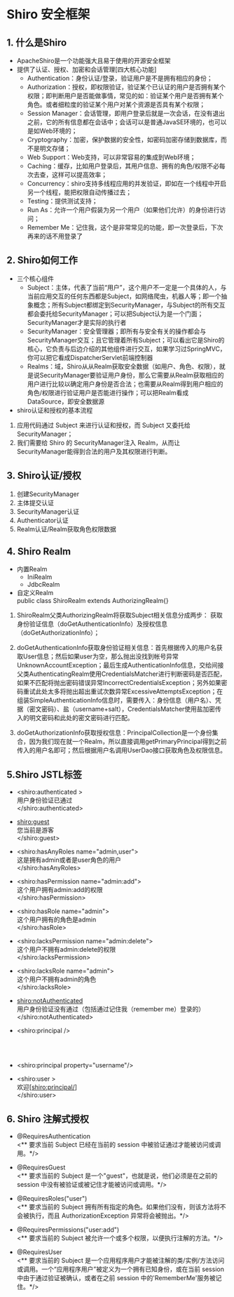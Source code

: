 # Shiro 安全框架

## 1. 什么是Shiro
- ApacheShiro是一个功能强大且易于使用的开源安全框架
- 提供了认证、授权、加密和会话管理[四大核心功能]
   - Authentication：身份认证/登录，验证用户是不是拥有相应的身份；
   - Authorization：授权，即权限验证，验证某个已认证的用户是否拥有某个权限；即判断用户是否能做事情，常见的如：验证某个用户是否拥有某个角色。或者细粒度的验证某个用户对某个资源是否具有某个权限；
   - Session Manager：会话管理，即用户登录后就是一次会话，在没有退出之前，它的所有信息都在会话中；会话可以是普通JavaSE环境的，也可以是如Web环境的；
   - Cryptography：加密，保护数据的安全性，如密码加密存储到数据库，而不是明文存储；
   - Web Support：Web支持，可以非常容易的集成到Web环境；
   - Caching：缓存，比如用户登录后，其用户信息、拥有的角色/权限不必每次去查，这样可以提高效率；
   - Concurrency：shiro支持多线程应用的并发验证，即如在一个线程中开启另一个线程，能把权限自动传播过去；
   - Testing：提供测试支持；
   - Run As：允许一个用户假装为另一个用户（如果他们允许）的身份进行访问；
   - Remember Me：记住我，这个是非常常见的功能，即一次登录后，下次再来的话不用登录了
    
## 2. Shiro如何工作
- 三个核心组件
   - Subject：主体，代表了当前“用户”，这个用户不一定是一个具体的人，与当前应用交互的任何东西都是Subject，如网络爬虫，机器人等；即一个抽象概念；所有Subject都绑定到SecurityManager，与Subject的所有交互都会委托给SecurityManager；可以把Subject认为是一个门面；SecurityManager才是实际的执行者
   - SecurityManager：安全管理器；即所有与安全有关的操作都会与SecurityManager交互；且它管理着所有Subject；可以看出它是Shiro的核心，它负责与后边介绍的其他组件进行交互，如果学习过SpringMVC，你可以把它看成DispatcherServlet前端控制器
   - Realms：域，Shiro从从Realm获取安全数据（如用户、角色、权限），就是说SecurityManager要验证用户身份，那么它需要从Realm获取相应的用户进行比较以确定用户身份是否合法；也需要从Realm得到用户相应的角色/权限进行验证用户是否能进行操作；可以把Realm看成DataSource，即安全数据源
- shiro认证和授权的基本流程
1. 应用代码通过 Subject 来进行认证和授权，而 Subject 又委托给 SecurityManager；
2. 我们需要给 Shiro 的 SecurityManager注入 Realm，从而让 SecurityManager能得到合法的用户及其权限进行判断。

## 3. Shiro认证/授权
1. 创建SecurityManager
2. 主体提交认证
3. SecurityManager认证
4. Authenticator认证
5. Realm认证/Realm获取角色权限数据

## 4. Shiro Realm
- 内置Realm
   - IniRealm
   - JdbcRealm
- 自定义Realm <br>
 public class ShiroRealm extends AuthorizingRealm{}

1. ShiroRealm父类AuthorizingRealm将获取Subject相关信息分成两步：
获取身份验证信息（doGetAuthenticationInfo）及授权信息（doGetAuthorizationInfo）；

2. doGetAuthenticationInfo获取身份验证相关信息：首先根据传入的用户名获取User信息；然后如果user为空，那么抛出没找到帐号异常UnknownAccountException；最后生成AuthenticationInfo信息，交给间接父类AuthenticatingRealm使用CredentialsMatcher进行判断密码是否匹配，如果不匹配将抛出密码错误异常IncorrectCredentialsException；另外如果密码重试此处太多将抛出超出重试次数异常ExcessiveAttemptsException；在组装SimpleAuthenticationInfo信息时，需要传入：身份信息（用户名）、凭据（密文密码）、盐（username+salt），CredentialsMatcher使用盐加密传入的明文密码和此处的密文密码进行匹配。

3. doGetAuthorizationInfo获取授权信息：PrincipalCollection是一个身份集合，因为我们现在就一个Realm，所以直接调用getPrimaryPrincipal得到之前传入的用户名即可；然后根据用户名调用UserDao接口获取角色及权限信息。


## 5.Shiro JSTL标签
- <shiro:authenticated > <br>
	<label>用户身份验证已通过</label> <br>
</shiro:authenticated>

- <shiro:guest> <br>
	<label>您当前是游客</label> <br>
</shiro:guest>

- <shiro:hasAnyRoles name="admin,user"> <br>
	<label>这是拥有admin或者是user角色的用户</label> <br>
</shiro:hasAnyRoles>

- <shiro:hasPermission name="admin:add"> <br>
	<label>这个用户拥有admin:add的权限</label> <br>
</shiro:hasPermission>

- <shiro:hasRole name="admin"> <br>
	<label>这个用户拥有的角色是admin</label> <br>
</shiro:hasRole>

- <shiro:lacksPermission name="admin:delete"> <br>
	<label>这个用户不拥有admin:delete的权限</label> <br>
</shiro:lacksPermission>

- <shiro:lacksRole name="admin"> <br>
	<label>这个用户不拥有admin的角色</label> <br>
</shiro:lacksRole>

- <shiro:notAuthenticated> <br>
	<label>用户身份验证没有通过（包括通过记住我（remember me）登录的） </label> <br>
</shiro:notAuthenticated>

- <shiro:principal /> <br>
<!--表示用户的身份--> <br>
<!--取值取的是你登录的时候，在Realm 实现类中的new SimpleAuthenticationInfo(第一个参数,....) 放的第一个参数--> <br>
<!--如果第一个放的是username或者是一个值 ，那么就可以直接用-->

- <shiro:principal property="username"/> <br>
<!--如果第一个参数放的是对象，比如放User 对象。那么如果要取其中某一个值，可以通过property属性来指定-->

- <shiro:user > <br>
	<label>欢迎[<shiro:principal/>]</label> <br>
</shiro:user> <br>
<!--只有已经登录（包含通过记住我（remember me）登录的）的用户才可以看到标签内的内容；一般和标签shiro:principal一起用，来做显示用户的名称-->

## 6. Shiro 注解式授权
- @RequiresAuthentication <br>
<** 要求当前 Subject 已经在当前的 session 中被验证通过才能被访问或调用。*/>

- @RequiresGuest <br>
<** 要求当前的 Subject 是一个"guest"，也就是说，他们必须是在之前的 session 中没有被验证或被记住才能被访问或调用。*/>

- @RequiresRoles("user") <br>
<** 要求当前的 Subject 拥有所有指定的角色。如果他们没有，则该方法将不会被执行，而且 AuthorizationException 异常将会被抛出。*/>

- @RequiresPermissions("user:add") <br>
<** 要求当前的 Subject 被允许一个或多个权限，以便执行注解的方法。*/>

- @RequiresUser <br>
<** 要求当前的 Subject 是一个应用程序用户才能被注解的类/实例/方法访问或调用。一个“应用程序用户”被定义为一个拥有已知身份，或在当前 session 中由于通过验证被确认，或者在之前 session 中的'RememberMe'服务被记住。*/>




